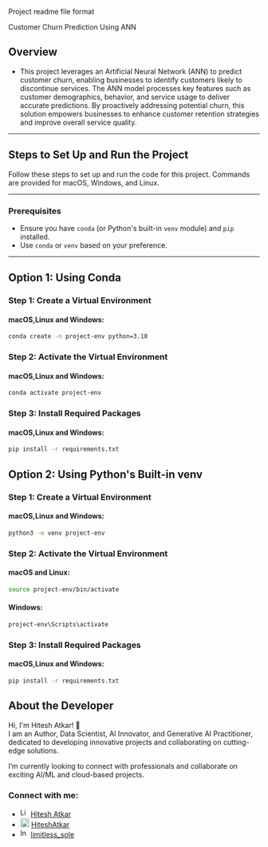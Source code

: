 Project  readme file format

Customer Churn Prediction Using ANN

## Overview
- This project leverages an Artificial Neural Network (ANN) to predict customer churn, enabling businesses to identify customers likely to discontinue services. The ANN model processes key features such as customer demographics, behavior, and service usage to deliver accurate predictions. By proactively addressing potential churn, this solution empowers businesses to enhance customer retention strategies and improve overall service quality.
---

## Steps to Set Up and Run the Project

Follow these steps to set up and run the code for this project. Commands are provided for macOS, Windows, and Linux.

---

### Prerequisites
- Ensure you have `conda` (or Python's built-in `venv` module) and `pip` installed.
- Use `conda` or `venv` based on your preference.

---

## Option 1: Using Conda

### Step 1: Create a Virtual Environment

#### macOS,Linux and Windows:
```bash
conda create -n project-env python=3.10
```

### Step 2: Activate the Virtual Environment

#### macOS,Linux and Windows:
```bash
conda activate project-env
```

### Step 3: Install Required Packages

#### macOS,Linux and Windows:
```bash
pip install -r requirements.txt
```

## Option 2: Using Python's Built-in venv

### Step 1: Create a Virtual Environment

#### macOS,Linux and Windows:
```bash
python3 -m venv project-env
```

### Step 2: Activate the Virtual Environment

#### macOS and Linux:
```bash
source project-env/bin/activate
```

#### Windows:
```bash
project-env\Scripts\activate
```
### Step 3: Install Required Packages

#### macOS,Linux and Windows:
```bash
pip install -r requirements.txt
```



## About the Developer  
Hi, I'm Hitesh Atkar! 👋  
I am an Author, Data Scientist, AI Innovator, and Generative AI Practitioner, dedicated to developing innovative projects and collaborating on cutting-edge solutions.

I’m currently looking to connect with professionals and collaborate on exciting AI/ML and cloud-based projects.  

### Connect with me:  
- <img src="https://cdn-icons-png.flaticon.com/512/174/174857.png" alt="LinkedIn Logo" width="17" /> [Hitesh Atkar](https://www.linkedin.com/in/hitesh-atkar-6734a3255/) 
- <img src="https://github.com/favicon.ico" alt="LinkedIn Logo" width="18" /> [HiteshAtkar](https://github.com/HiteshAtkar)  
-  <img src="https://upload.wikimedia.org/wikipedia/commons/9/95/Instagram_logo_2022.svg" alt="Instagram Logo" width="17" /> [limitless_sole](https://www.instagram.com/limitless_sole/)  









